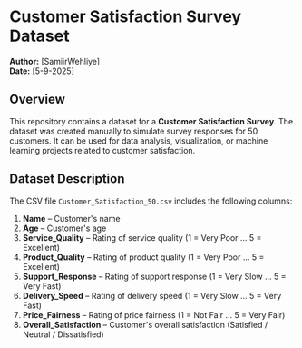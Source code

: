 # Customer Satisfaction Survey Dataset

**Author:** [SamiirWehliye]  
**Date:** [5-9-2025]  

## Overview
This repository contains a dataset for a **Customer Satisfaction Survey**. The dataset was created manually to simulate survey responses for 50 customers. It can be used for data analysis, visualization, or machine learning projects related to customer satisfaction.

## Dataset Description
The CSV file `Customer_Satisfaction_50.csv` includes the following columns:

1. **Name** – Customer's name  
2. **Age** – Customer's age  
3. **Service_Quality** – Rating of service quality (1 = Very Poor … 5 = Excellent)  
4. **Product_Quality** – Rating of product quality (1 = Very Poor … 5 = Excellent)  
5. **Support_Response** – Rating of support response (1 = Very Slow … 5 = Very Fast)  
6. **Delivery_Speed** – Rating of delivery speed (1 = Very Slow … 5 = Very Fast)  
7. **Price_Fairness** – Rating of price fairness (1 = Not Fair … 5 = Very Fair)  
8. **Overall_Satisfaction** – Customer's overall satisfaction (Satisfied / Neutral / Dissatisfied)



